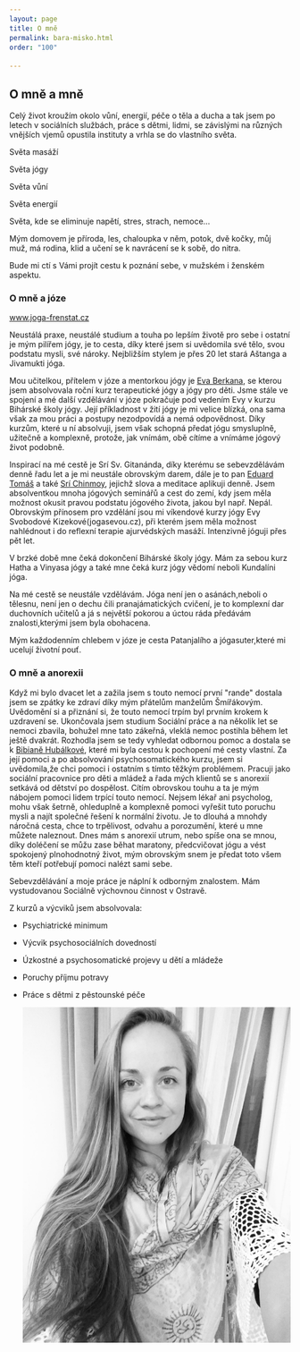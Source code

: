 ```yaml
---
layout: page
title: O mně
permalink: bara-misko.html
order: "100"

---
```

## O mně a mně

Celý život kroužím okolo vůní, energií, péče o těla a ducha a tak jsem po letech v sociálních službách, práce s dětmi, lidmi, se závislými na různých vnějších vjemů opustila instituty a vrhla se do vlastního světa.

Světa masáží

Světa jógy

Světa vůní 

Světa energií

Světa, kde se eliminuje napětí, stres, strach, nemoce...

Mým domovem je příroda, les, chaloupka v něm, potok, dvě kočky, můj muž, má rodina, klid a učení se k navrácení se k sobě, do nitra.

Bude mi ctí s Vámi projít cestu k poznání sebe, v mužském i ženském aspektu.

### O mně a józe

www.joga-frenstat.cz

Neustálá praxe, neustálé studium a touha po lepším životě pro sebe i ostatní je mým pilířem jógy, je to cesta, díky které jsem si uvědomila své tělo, svou podstatu mysli, své nároky. Nejbližším stylem je přes 20 let stará Aštanga a Jivamukti jóga.

Mou učitelkou, přítelem v józe a mentorkou jógy je [Eva Berkana](http://www.yoga-berkana.cz/), se kterou jsem absolvovala roční kurz terapeutické jógy a jógy pro děti. Jsme stále ve spojení a mé další vzdělávání v józe pokračuje pod vedením Evy v kurzu Bihárské školy jógy.  Její příkladnost v žití jógy je mi velice blízká, ona sama však za mou práci a postupy nezodpovídá a nemá odpovědnost. Díky kurzům, které u ní absolvuji,  jsem však schopná předat jógu smysluplně, užitečně a komplexně, protože, jak vnímám, obě cítíme a vnímáme jógový život podobně.

Inspirací na mé cestě je Srí Sv. Gitanánda, díky kterému se sebevzdělávám denně řadu let a je mi neustále obrovským darem, dále je to pan [Eduard Tomáš](https://cs.wikipedia.org/wiki/Eduard_Tom%C3%A1%C5%A1) a také [Srí Chinmoy](https://cs.wikipedia.org/wiki/%C5%A0r%C3%AD_%C4%8Cinmoj), jejichž slova a meditace aplikuji denně. Jsem absolventkou mnoha jógových seminářů a cest do zemí, kdy jsem měla možnost okusit pravou podstatu jógového života, jakou byl např. Nepál. Obrovským přínosem pro vzdělání jsou mi víkendové kurzy jógy Evy Svobodové Kizekové(jogasevou.cz), při kterém jsem měla možnost nahlédnout i do reflexní terapie ajurvédských masáží. Intenzivně jóguji přes pět let.

V brzké době mne čeká dokončení Bihárské školy jógy. Mám za sebou kurz Hatha a Vinyasa jógy a také mne čeká kurz jógy vědomí neboli Kundalíni jóga.

Na mé cestě se neustále vzdělávám. Jóga není jen o asánách,neboli o tělesnu, není jen o dechu čili pranajámatických cvičení, je to komplexní dar duchovních učitelů a já s největší pokorou a úctou ráda předávám znalosti,kterými jsem byla obohacena.

Mým každodenním chlebem v józe je cesta Patanjalího a jógasuter,které mi ucelují životní pouť.

### O mně a anorexii

Když mi bylo dvacet let a zažila jsem s touto nemocí první "rande" dostala jsem se zpátky ke zdraví díky
mým přátelům manželům Šmířákovým. Uvědomění si a přiznání si, že touto nemocí trpím byl prvním
krokem k uzdravení se. Ukončovala jsem studium Sociální práce a na několik let se nemoci zbavila,
bohužel mne tato zákeřná, vleklá nemoc postihla během let ještě dvakrát. Rozhodla jsem se tedy vyhledat
odbornou pomoc a dostala se k [Bibianě Hubálkové](https://www.bibihubalkova.cz), které mi byla cestou k pochopení mé cesty vlastní. Za její pomoci a po absolvování psychosomatického kurzu, jsem si uvědomila,že chci pomoci i ostatním s tímto těžkým problémem. Pracuji jako sociální pracovnice pro děti a mládež a řada mých klientů se s anorexií setkává od dětství po dospělost. Cítím obrovskou touhu a ta je mým nábojem pomoci lidem trpící touto nemocí. Nejsem lékař ani psycholog, mohu však šetrně, ohleduplně a komplexně pomoci vyřešit tuto poruchu mysli a najít společné řešení k normální životu. Je to dlouhá a mnohdy náročná cesta, chce to trpělivost, odvahu a porozumění, které u mne můžete naleznout. Dnes mám s anorexií utrum, nebo spíše ona se mnou, díky doléčení se můžu zase běhat maratony, předcvičovat jógu a vést spokojený plnohodnotný život, mým obrovským snem je předat toto všem těm kteří potřebují pomoci nalézt sami sebe.

Sebevzdělávání a moje práce je náplní k odborným znalostem.
Mám vystudovanou Sociálně výchovnou činnost v Ostravě.

Z kurzů a výcviků jsem absolvovala:

* Psychiatrické minimum
* Výcvik psychosociálních dovedností
* Úzkostné a psychosomatické projevy u dětí a mládeže
* Poruchy příjmu potravy
* Práce s dětmi z pěstounské péče

  ![](/uploads/58442268_147588362953784_4686603193101058048_o.jpg)